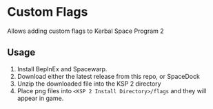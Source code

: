 # Custom Flags
Allows adding custom flags to Kerbal Space Program 2

## Usage
1. Install BepInEx and Spacewarp.
1. Download either the latest release from this repo, or SpaceDock
1. Unzip the downloaded file into the KSP 2 directory
1. Place png files into `<KSP 2 Install Directory>/flags` and they will appear in game.
